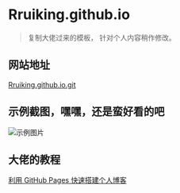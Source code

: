 # Rruiking.github.io

> 复制大佬过来的模板， 针对个人内容稍作修改。

## 网站地址

[Rruiking.github.io.git](http://Rruiking.github.io.git/)

## 示例截图，嘿嘿，还是蛮好看的吧

![示例图片](http://bolg-images.oss-cn-shenzhen.aliyuncs.com/18-12-7/24840818.jpg)

## 大佬的教程

[利用 GitHub Pages 快速搭建个人博客](https://www.jianshu.com/p/e68fba58f75c)